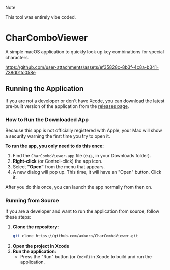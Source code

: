 > [!NOTE]
> This tool was entirely vibe coded.

# CharComboViewer

A simple macOS application to quickly look up key combinations for special characters.

https://github.com/user-attachments/assets/ef35828c-8b3f-4c8a-b341-738d01fc058e

## Running the Application

If you are not a developer or don't have Xcode, you can download the latest pre-built version of the application from the [releases page](https://github.com/axkoro/CharComboViewer/releases).

### How to Run the Downloaded App

Because this app is not officially registered with Apple, your Mac will show a security warning the first time you try to open it.

**To run the app, you only need to do this once:**

1.  Find the `CharComboViewer.app` file (e.g., in your Downloads folder).
2.  **Right-click** (or Control-click) the app icon.
3.  Select **"Open"** from the menu that appears.
4.  A new dialog will pop up. This time, it will have an "Open" button. Click it.

After you do this once, you can launch the app normally from then on.

### Running from Source

If you are a developer and want to run the application from source, follow these steps:

1.  **Clone the repository:**
    ```bash
    git clone https://github.com/axkoro/CharComboViewer.git
    ```
2.  **Open the project in Xcode**
3.  **Run the application:**
      - Press the "Run" button (or `Cmd+R`) in Xcode to build and run the application.

